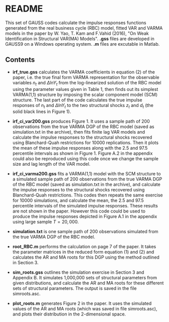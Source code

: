 # README

This set of GAUSS codes calculate the impulse responses functions generated from the real business cycle (RBC) model, fitted VAR and VARMA models in the paper by W. Yao, T. Kam and F.Vahid (2016), "On Weak Identification in Structural VAR(MA) Models". **.gss** files are developed in GAUSS9 on a Windows operating system. **.m** files are excutable in Matlab.

## Contents

* **irf_true.gss** calculates the VARMA coefficients in equation (2) of the paper, i.e. the true final form VARMA representation for the observable variables $n_t$ and $\Delta ln Y_t$ from the log-linearized solution of the RBC model using the parameter values given in Table 1, then finds out its simplest VARMA(1,1) structure by imposing the scalar component model (SCM) structure. The last part of the code calculates the true impulse responses of $n_t$ and $\Delta ln Y_t$ to the two structural shocks $z_t$ and $d_t$ (the solid black lines in Figure 1).

* **irf_ci_var200.gss** produces Figure 1. It uses a sample path of 200 observations from the true VARMA DGP of the RBC model (saved as simulation.txt in the archive), then fits finite lag VAR models and calculate the impulse responses to the structural shocks recovered using Blanchard-Quah restrictions for 10000 replications. Then it plots the mean of these impulse responses along with the 2.5 and 97.5 percentile intervals as shown in Figure 1. Figure A.2 in the appendix could also be reproduced using this code once we change the sample size and lag length of the VAR model.

* **irf_ci_varma200.gss** fits a VARMA(1,1) model with the SCM structure to a simulated sample path of 200 observations from the true VARMA DGP of the RBC model (saved as simulation.txt in the archive), and calculate the impulse responses to the structural shocks recovered using Blanchard-Quah restrictions. This codes then repeats the same exercise for 10000 simulations, and calculate the mean, the 2.5 and 97.5 percentile intervals of the simulated impulse responses. These results are not shown in the paper. However this code could be used to produce the impulse responses depicted in Figure A.1 in the appendix using large sample $T=20,000$.

* **simulation.txt** is one sample path of 200 observations simulated from the true VARMA DGP of the RBC model.

* **root_RBC.m** performs the calculation on page 7 of the paper. It takes the parameter matrices in the reduced form equation (1) and (2) and calculates the AR and MA roots for this DGP using the method outlined in Section 3.

* **sim_roots.gss** outlines the simulation exercise in Section 3 and Appendix B. It simulates 1,000,000 sets of structural parameters from given distributions, and calculate the AR and MA roots for these different sets of structural parameters. The output is saved in the file simroots.asc. 

* **plot_roots.m** generates Figure 2 in the paper. It uses the simulated values of the AR and MA roots (which was saved in file simroots.asc), and plots their distribution in the 2-dimensional space. 



